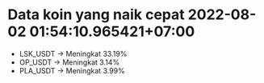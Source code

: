 # Data koin yang naik cepat 2022-08-02 01:54:10.965421+07:00

* LSK_USDT -> Meningkat 33.19%
* OP_USDT -> Meningkat 3.14%
* PLA_USDT -> Meningkat 3.99%

